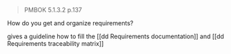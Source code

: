 > PMBOK 5.1.3.2 p.137

How do you get and organize requirements?

gives a guideline how to fill the [[dd Requirements documentation]] and [[dd Requirements traceability matrix]]




